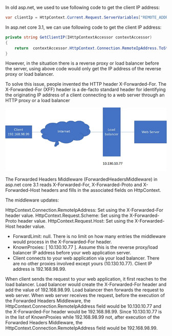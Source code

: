 ﻿In old asp.net, we used to use following code to get the client IP address:

```c#
var clientIp = HttpContext.Current.Request.ServerVariables["REMOTE_ADDR"];
```

In asp.net core 3.1, we can use following code to get the client IP address:

```c#
private string GetClientIP(IHttpContextAccessor contextAccessor)
{
    return  contextAccessor.HttpContext.Connection.RemoteIpAddress.ToString();
}
```

However, in the situation there is a reverse proxy or load balancer before the server, using above code would only get the IP address of the reverse proxy or load balancer.

To solve this issue, people invented the HTTP header X-Forwarded-For. The X-Forwarded-For (XFF) header is a de-facto standard header for identifying the originating IP address of a client connecting to a web server through an HTTP proxy or a load balancer

![architecture](https://github.com/asadul99/client-ip-detection/blob/master/img/client-ip-detection.png?raw=true)

The Forwarded Headers Middleware (ForwardedHeadersMiddleware) in asp.net core 3.1 reads X-Forwarded-For, X-Forwarded-Proto and X-Forwarded-Host headers and fills in the associated fields on HttpContext.

The middleware updates:

HttpContext.Connection.RemoteIpAddress: Set using the X-Forwarded-For header value.
HttpContext.Request.Scheme: Set using the X-Forwarded-Proto header value.
HttpContext.Request.Host: Set using the X-Forwarded-Host header value.


- ForwardLimit: null. There is no limit on how many entries the middleware would process in the X-Forwarded-For header.
- KnownProxies: [ 10.130.10.77 ]. Assume this is the reverse proxy/load balancer IP address before your web application server.
- Client connects to your web application via your load balancer. There are no other proxies involved except yours (10.130.10.77). Client IP address is 192.168.98.99.


When client sends the request to your web application, it first reaches to the load balancer. Load balancer would create the X-Forwarded-For header and add the value of 192.168.98.99. Load balancer then forwards the request to web server. When web server receives the request, before the execution of the Forwarded Headers Middleware, the HttpContext.Connection.RemoteIpAddress field would be 10.130.10.77 and the X-Forwarded-For header would be 192.168.98.99. Since 10.130.10.77 is in the list of KnownProxies while 192.168.98.99 not, after execution of the Forwarded Headers Middleware, the HttpContext.Connection.RemoteIpAddress field would be 192.168.98.99.
